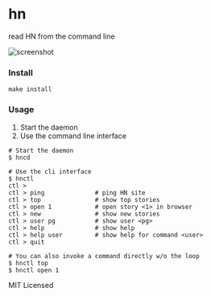 hn
=========
read HN from the command line

![screenshot](http://i.imgur.com/xxWGfKu.png)


### Install

```shell
make install
```

### Usage

1. Start the daemon
2. Use the command line interface

```shell
# Start the daemon
$ hncd

# Use the cli interface
$ hnctl
ctl >
ctl > ping              # ping HN site
ctl > top               # show top stories
ctl > open 1            # open story <1> in browser
ctl > new               # show new stories
ctl > user pg           # show user <pg>
ctl > help              # show help
ctl > help user         # show help for command <user>
ctl > quit

# You can also invoke a command directly w/o the loop
$ hnctl top
$ hnctl open 1
```

MIT Licensed